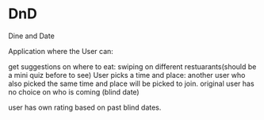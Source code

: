 # DnD
Dine and Date








Application where the User can:

get suggestions on where to eat: swiping on different restuarants(should be a mini quiz before to see)
User picks a time and place:
another user who also picked the same time and place will be picked to join.
original user has no choice on who is coming (blind date)

 user has own rating based on past blind dates.
 
